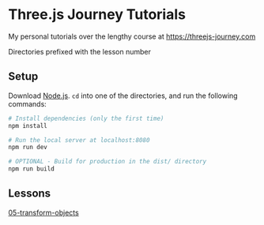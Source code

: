 Three.js Journey Tutorials
===

My personal tutorials over the lengthy course at https://threejs-journey.com

Directories prefixed with the lesson number

## Setup
Download [Node.js](https://nodejs.org/en/download/).
`cd` into one of the directories, and run the following commands:

``` bash
# Install dependencies (only the first time)
npm install

# Run the local server at localhost:8080
npm run dev

# OPTIONAL - Build for production in the dist/ directory
npm run build
```

## Lessons
[05-transform-objects](https://alkrauss48.github.io/threejs-journey/05-transform-objects/dist/)
